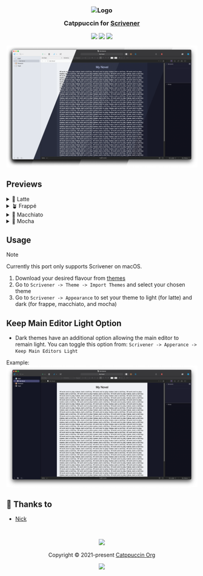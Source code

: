 <h3 align="center">
	<img src="https://raw.githubusercontent.com/catppuccin/catppuccin/main/assets/logos/exports/1544x1544_circle.png" width="100" alt="Logo"/><br/>
	<img src="https://raw.githubusercontent.com/catppuccin/catppuccin/main/assets/misc/transparent.png" height="30" width="0px"/>
	Catppuccin for <a href="https://github.com/catppuccin/scrivener">Scrivener</a>
	<img src="https://raw.githubusercontent.com/catppuccin/catppuccin/main/assets/misc/transparent.png" height="30" width="0px"/>
</h3>

<p align="center">
	<a href="https://github.com/catppuccin/scrivener/stargazers"><img src="https://img.shields.io/github/stars/catppuccin/scrivener?colorA=363a4f&colorB=b7bdf8&style=for-the-badge"></a>
	<a href="https://github.com/catppuccin/scrivener/issues"><img src="https://img.shields.io/github/issues/catppuccin/scrivener?colorA=363a4f&colorB=f5a97f&style=for-the-badge"></a>
	<a href="https://github.com/catppuccin/scrivener/contributors"><img src="https://img.shields.io/github/contributors/catppuccin/scrivener?colorA=363a4f&colorB=a6da95&style=for-the-badge"></a>
</p>

<p align="center">
	<img src="assets/previews/preview.webp"/>
</p>

## Previews

<details>
<summary>🌻 Latte</summary>
<img src="assets/previews/latte.webp"/>
</details>
<details>
<summary>🪴 Frappé</summary>
<img src="assets/previews/frappe.webp"/>
</details>
<details>
<summary>🌺 Macchiato</summary>
<img src="assets/previews/macchiato.webp"/>
</details>
<details>
<summary>🌿 Mocha</summary>
<img src="assets/previews/mocha.webp"/>
</details>

## Usage

> [!NOTE]
> Currently this port only supports Scrivener on macOS.

1. Download your desired flavour from [themes](./themes/)
2. Go to `Scrivener -> Theme -> Import Themes` and select your chosen theme
3. Go to `Scrivener -> Appearance` to set your theme to light (for latte) and dark (for frappe, macchiato, and mocha)

## Keep Main Editor Light Option
- Dark themes have an additional option allowing the main editor to remain light. You can toggle this option from: `Scrivener -> Apperance -> Keep Main Editors Light`

Example:
<img src="assets/previews/mocha-latte.webp"/>


## 💝 Thanks to

- [Nick](https://github.com/NickSquiggles)

&nbsp;

<p align="center">
	<img src="https://raw.githubusercontent.com/catppuccin/catppuccin/main/assets/footers/gray0_ctp_on_line.svg?sanitize=true" />
</p>

<p align="center">
	Copyright &copy; 2021-present <a href="https://github.com/catppuccin" target="_blank">Catppuccin Org</a>
</p>

<p align="center">
	<a href="https://github.com/catppuccin/catppuccin/blob/main/LICENSE"><img src="https://img.shields.io/static/v1.svg?style=for-the-badge&label=License&message=MIT&logoColor=d9e0ee&colorA=363a4f&colorB=b7bdf8"/></a>
</p>
